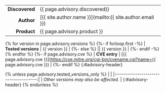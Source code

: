 |                |                                                          |
|---------------:|----------------------------------------------------------|
| **Discovered** | {{ page.advisory.discovered}}                            |
|     **Author** | [{{ site.author.name }}](mailto:{{ site.author.email }}) |
|    **Product** | {{ page.advisory.product }}                              |
{% for version in page.advisory.versions %}
{%- if forloop.first -%}
| **Tested versions** | {{ version }} |
{%- else %}
|| {{ version }} |
{%- endif -%}
{% endfor %}
{%- if page.advisory.cve %}
| **CVE entry** | [{{ page.advisory.cve }}](https://cve.mitre.org/cgi-bin/cvename.cgi?name={{ page.advisory.cve }}) |
{%- endif %}
{:#advisory-header}

{% unless page.advisory.tested_versions_only %}
|                                        |
|:--------------------------------------:|
| *Other versions may also be affected.* |
{:#advisory-header}
{% endunless %}
